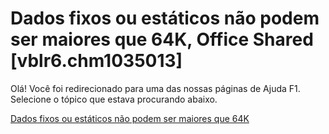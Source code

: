 
# Dados fixos ou estáticos não podem ser maiores que 64K, Office Shared [vblr6.chm1035013]

Olá! Você foi redirecionado para uma das nossas páginas de Ajuda F1. Selecione o tópico que estava procurando abaixo.

[Dados fixos ou estáticos não podem ser maiores que 64K](http://msdn.microsoft.com/library/e41c3342-6ea7-38d9-be17-f058858ec006%28Office.15%29.aspx)
